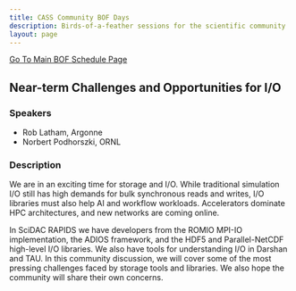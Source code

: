 ```yaml
---
title: CASS Community BOF Days
description: Birds-of-a-feather sessions for the scientific community
layout: page
---
```


[Go To Main BOF Schedule Page](/bofs)

## Near-term Challenges and Opportunities for I/O 

### Speakers
- Rob Latham, Argonne
- Norbert Podhorszki, ORNL

### Description
We are in an exciting time for storage and I/O.  While traditional simulation I/O still has high demands for bulk synchronous reads and writes, I/O libraries must also help AI and workflow workloads.  Accelerators dominate HPC architectures, and new networks are coming online.

In SciDAC RAPIDS we have developers from the ROMIO MPI-IO implementation, the ADIOS framework, and the HDF5 and Parallel-NetCDF high-level I/O libraries.  We also have tools for understanding I/O in Darshan and TAU.  In this community discussion, we will cover some of the most pressing challenges faced by storage tools and libraries.  We also hope the community will share their own concerns. 